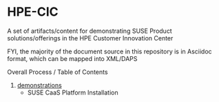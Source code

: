 # HPE-CIC

A set of artifacts/content for demonstrating SUSE Product solutions/offerings in the HPE Customer Innovation Center

FYI, the majority of the document source in this repository is in Asciidoc format, which can be mapped into XML/DAPS

Overall Process / Table of Contents

1. [demonstrations](.demonstrations)
   * SUSE CaaS Platform Installation

